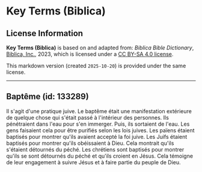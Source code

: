# Key Terms (Biblica)

## License Information

**Key Terms (Biblica)** is based on and adapted from: _Biblica Bible Dictionary_, [Biblica, Inc.](https://www.biblica.com/), 2023, which is licensed under a [CC BY-SA 4.0 license](https://creativecommons.org/licenses/by-sa/4.0/legalcode.en).

This markdown version (created `2025-10-20`) is provided under the same license.



--------------------------------

## Baptême (id: 133289)

Il s'agit d'une pratique juive. Le baptême était une manifestation extérieure de quelque chose qui s'était passé à l'intérieur des personnes. Ils pénétraient dans l'eau pour s'en immerger. Puis, ils sortaient de l'eau. Les gens faisaient cela pour être purifiés selon les lois juives. Les païens étaient baptisés pour montrer qu'ils avaient accepté la foi juive. Les Juifs étaient baptisés pour montrer qu'ils obéissaient à Dieu. Cela montrait qu'ils s'étaient détournés du péché. Les chrétiens sont baptisés pour montrer qu'ils se sont détournés du péché et qu'ils croient en Jésus. Cela témoigne de leur engagement à suivre Jésus et à faire partie du peuple de Dieu.


